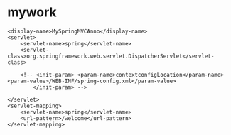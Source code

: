 # mywork
<!--spring-servlet.xml-->
<?xml version="1.0" encoding="UTF-8"?>
<web-app xmlns:xsi="http://www.w3.org/2001/XMLSchema-instance"
	xmlns="http://java.sun.com/xml/ns/javaee"
	xsi:schemaLocation="http://java.sun.com/xml/ns/javaee http://java.sun.com/xml/ns/javaee/web-app_3_0.xsd"
	id="WebApp_ID" version="3.0">

	<display-name>MySpringMVCAnno</display-name>
	<servlet>
		<servlet-name>spring</servlet-name>
		<servlet-class>org.springframework.web.servlet.DispatcherServlet</servlet-class>

		<!-- <init-param> <param-name>contextconfigLocation</param-name> <param-value>/WEB-INF/spring-config.xml</param-value> 
			</init-param> -->

	</servlet>
	<servlet-mapping>
		<servlet-name>spring</servlet-name>
		<url-pattern>/welcome</url-pattern>
	</servlet-mapping>

</web-app>
















